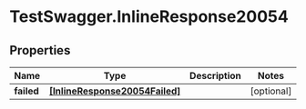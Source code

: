 # TestSwagger.InlineResponse20054

## Properties

Name | Type | Description | Notes
------------ | ------------- | ------------- | -------------
**failed** | [**[InlineResponse20054Failed]**](InlineResponse20054Failed.md) |  | [optional] 


